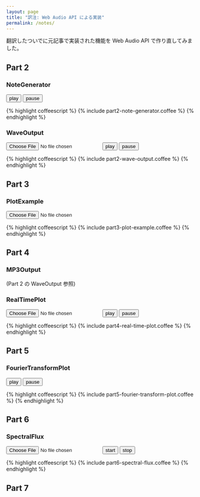 ```yaml
---
layout: page
title: "訳注: Web Audio API による実装"
permalink: /notes/
---
```


<script type="text/javascript" src="/ja-odt-trans/js/coffee-script.js"></script>
<script type="text/javascript" src="/ja-odt-trans/js/dsp.js"></script>
<script type="text/javascript" src="/ja-odt-trans/js/plot.js"></script>

翻訳したついでに元記事で実装された機能を Web Audio API で作り直してみました。

## Part 2

### NoteGenerator

<script type="text/coffeescript">
{% include part2-note-generator.coffee %}
</script>

<button id="part2-note-generator-play">play</button>
<button id="part2-note-generator-pause">pause</button>

{% highlight coffeescript %}
{% include part2-note-generator.coffee %}
{% endhighlight %}

### WaveOutput

<script type="text/coffeescript">
{% include part2-wave-output.coffee %}
</script>

<input id="part2-wave-output-file" type="file">
<button id="part2-wave-output-play">play</button>
<button id="part2-wave-output-pause">pause</button>

{% highlight coffeescript %}
{% include part2-wave-output.coffee %}
{% endhighlight %}

## Part 3

### PlotExample

<script type="text/coffeescript">
{% include part3-plot-example.coffee %}
</script>

<input id="part3-plot-example-file" type="file"><br />
<canvas id="part3-plot-example-canvas" style="width:512px; height:512px" />

{% highlight coffeescript %}
{% include part3-plot-example.coffee %}
{% endhighlight %}

## Part 4

### MP3Output

(Part 2 の WaveOutput 参照)

### RealTimePlot

<script type="text/coffeescript">
{% include part4-real-time-plot.coffee %}
</script>

<input id="part4-real-time-plot-file" type="file">
<button id="part4-real-time-plot-play">play</button>
<button id="part4-real-time-plot-pause">pause</button><br />
<canvas id="part4-real-time-plot-canvas" style="width:512px; height:512px;" />

{% highlight coffeescript %}
{% include part4-real-time-plot.coffee %}
{% endhighlight %}

## Part 5

### FourierTransformPlot

<script type="text/coffeescript">
{% include part5-fourier-transform-plot.coffee %}
</script>

<button id="part5-fourier-transform-plot-play">play</button>
<button id="part5-fourier-transform-plot-pause">pause</button><br />
<canvas id="part5-fourier-transform-plot-canvas" style="width:512px; height:512px;" />

{% highlight coffeescript %}
{% include part5-fourier-transform-plot.coffee %}
{% endhighlight %}

## Part 6

### SpectralFlux

<script type="text/coffeescript">
{% include part6-spectral-flux.coffee %}
</script>

<input id="part6-spectral-flux-file" type="file">
<button id="part6-spectral-flux-start">start</button>
<button id="part6-spectral-flux-stop">stop</button><br />
<canvas id="part6-spectral-flux-canvas" style="width:512px; height:512px;" />

{% highlight coffeescript %}
{% include part6-spectral-flux.coffee %}
{% endhighlight %}

## Part 7
